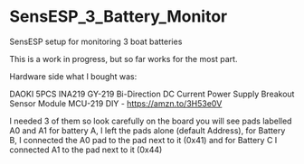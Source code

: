 # SensESP_3_Battery_Monitor
SensESP setup for monitoring 3 boat batteries

This is a work in progress, but so far works for the most part.

Hardware side
what I bought was:

DAOKI 5PCS INA219 GY-219 Bi-Direction DC Current Power Supply Breakout Sensor Module MCU-219 DIY - https://amzn.to/3H53e0V

I needed 3 of them so look carefully on the board you will see pads labelled A0 and A1 for battery A, I left the pads alone (default Address), for Battery B, I connected the A0 pad to the pad next to it (0x41) and for Battery C I connected A1 to the pad next to it (0x44)
